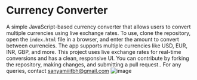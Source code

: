 # Currency Converter
A simple JavaScript-based currency converter that allows users to convert multiple currencies using live exchange rates. To use, clone the repository, open the `index.html` file in a browser, and enter the amount to convert between currencies. The app supports multiple currencies like USD, EUR, INR, GBP, and more. This project uses live exchange rates for real-time conversions and has a clean, responsive UI. You can contribute by forking the repository, making changes, and submitting a pull request.. For any queries, contact sanyamiiitbh@gmail.com
![image](https://github.com/user-attachments/assets/24190251-dff6-4172-b1e1-515c4388ad9f)
